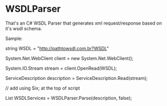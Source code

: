 # WSDLParser

That's an C# WSDL Parser that generates xml request/response based on it's wsdl schema.

Sample:

string WSDL = "http://pathtowsdl.com.br?WSDL"

System.Net.WebClient client = new System.Net.WebClient();

System.IO.Stream stream = client.OpenRead(WSDL);

ServiceDescription description = ServiceDescription.Read(stream);

// add using Six; at the top of script

List<WSDLServiceType> WSDLServices = WSDLParser.Parse(description, false);
